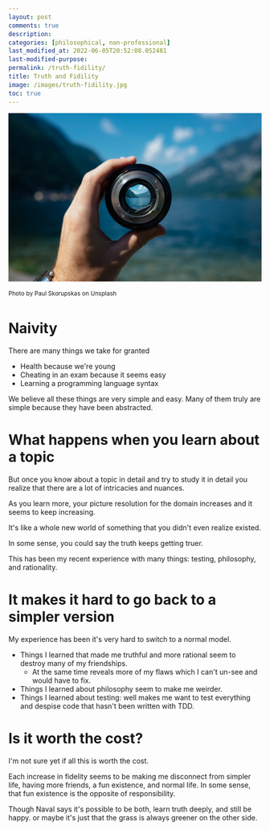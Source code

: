 ```yaml
---
layout: post
comments: true
description:
categories: [philosophical, non-professional]
last_modified_at: 2022-06-05T20:52:08.052481
last-modified-purpose:
permalink: /truth-fidility/
title: Truth and Fidility
image: /images/truth-fidility.jpg
toc: true
---
```

![](/images/truth-fidility.jpg)

<sup>Photo by Paul Skorupskas on Unsplash</sup>

# Naivity

There are many things we take for granted

- Health because we're young
- Cheating in an exam because it seems easy
- Learning a programming language syntax

We believe all these things are very simple and easy. Many of them truly are simple because they have been abstracted.

# What happens when you learn about a topic

But once you know about a topic in detail and try to study it in detail you realize that there are a lot of intricacies and nuances.

As you learn more, your picture resolution for the domain increases and it seems to keep increasing.

It's like a whole new world of something that you didn't even realize existed.

In some sense, you could say the truth keeps getting truer.

This has been my recent experience with many things: testing, philosophy, and rationality.

# It makes it hard to go back to a simpler version

My experience has been it's very hard to switch to a normal model.

- Things I learned that made me truthful and more rational seem to destroy many of my friendships. 
    - At the same time reveals more of my flaws which I can't un-see and would have to fix.
- Things I learned about philosophy seem to make me weirder.
- Things  I learned about testing: well makes me want to test everything and despise code that hasn't been written with TDD.

# Is it worth the cost?

I'm not sure yet if all this is worth the cost.

Each increase in fidelity seems to be making me disconnect from simpler life, having more friends, a fun existence, and normal life. In some sense, that fun existence is the opposite of responsibility.

Though Naval says it's possible to be both, learn truth deeply, and still be happy. or maybe it's just that the grass is always greener on the other side.